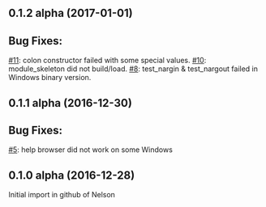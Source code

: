 ## 0.1.2 alpha (2017-01-01)

Bug Fixes:
---------
  [#11](http://github.com/Nelson-numerical-software/nelson/issues/11): colon constructor failed with some special values.
  [#10](http://github.com/Nelson-numerical-software/nelson/issues/10): module_skeleton did not build/load.
  [#8](http://github.com/Nelson-numerical-software/nelson/issues/8): test_nargin & test_nargout failed in Windows binary version.

## 0.1.1 alpha (2016-12-30)

Bug Fixes:
---------
  [#5](http://github.com/Nelson-numerical-software/nelson/issues/5): help browser did not work on some Windows

## 0.1.0 alpha (2016-12-28)
  Initial import in github of Nelson
